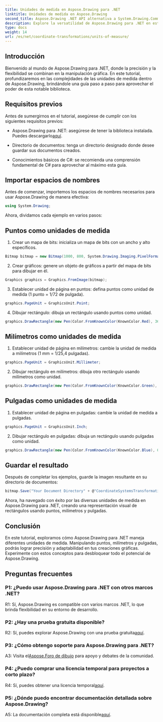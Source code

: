 ```yaml
---
title: Unidades de medida en Aspose.Drawing para .NET
linktitle: Unidades de medida en Aspose.Drawing
second_title: Aspose.Drawing .NET API alternativa a System.Drawing.Common
description: Explore la versatilidad de Aspose.Drawing para .NET en este tutorial detallado, dominando las unidades de medida para gráficos de precisión.
type: docs
weight: 14
url: /es/net/coordinate-transformations/units-of-measure/
---
```

## Introducción

Bienvenido al mundo de Aspose.Drawing para .NET, donde la precisión y la flexibilidad se combinan en la manipulación gráfica. En este tutorial, profundizaremos en las complejidades de las unidades de medida dentro de Aspose.Drawing, brindándole una guía paso a paso para aprovechar el poder de esta notable biblioteca.

## Requisitos previos

Antes de sumergirnos en el tutorial, asegúrese de cumplir con los siguientes requisitos previos:

-  Aspose.Drawing para .NET: asegúrese de tener la biblioteca instalada. Puedes descargarlo[aquí](https://releases.aspose.com/drawing/net/).

- Directorio de documentos: tenga un directorio designado donde desee guardar sus documentos creados.

- Conocimientos básicos de C#: se recomienda una comprensión fundamental de C# para aprovechar al máximo esta guía.

## Importar espacios de nombres

Antes de comenzar, importemos los espacios de nombres necesarios para usar Aspose.Drawing de manera efectiva:

```csharp
using System.Drawing;
```

Ahora, dividamos cada ejemplo en varios pasos:

## Puntos como unidades de medida

1. Crear un mapa de bits: inicializa un mapa de bits con un ancho y alto específicos.

```csharp
Bitmap bitmap = new Bitmap(1000, 800, System.Drawing.Imaging.PixelFormat.Format32bppPArgb);
```

2. Crear gráficos: genere un objeto de gráficos a partir del mapa de bits para dibujar en él.

```csharp
Graphics graphics = Graphics.FromImage(bitmap);
```

3. Establecer unidad de página en puntos: defina puntos como unidad de medida (1 punto = 1/72 de pulgada).

```csharp
graphics.PageUnit = GraphicsUnit.Point;
```

4. Dibujar rectángulo: dibuja un rectángulo usando puntos como unidad.

```csharp
graphics.DrawRectangle(new Pen(Color.FromKnownColor(KnownColor.Red), 36f), 72, 72, 72, 72);
```

## Milímetros como unidades de medida

1. Establecer unidad de página en milímetros: cambie la unidad de medida a milímetros (1 mm = 1/25,4 pulgadas).

```csharp
graphics.PageUnit = GraphicsUnit.Millimeter;
```

2. Dibujar rectángulo en milímetros: dibuja otro rectángulo usando milímetros como unidad.

```csharp
graphics.DrawRectangle(new Pen(Color.FromKnownColor(KnownColor.Green), 6.35f), 25.4f, 25.4f, 25.4f, 25.4f);
```

## Pulgadas como unidades de medida

1. Establecer unidad de página en pulgadas: cambie la unidad de medida a pulgadas.

```csharp
graphics.PageUnit = GraphicsUnit.Inch;
```

2. Dibujar rectángulo en pulgadas: dibuja un rectángulo usando pulgadas como unidad.

```csharp
graphics.DrawRectangle(new Pen(Color.FromKnownColor(KnownColor.Blue), 0.125f), 1, 1, 1, 1);
```

## Guardar el resultado

Después de completar los ejemplos, guarde la imagen resultante en su directorio de documentos:

```csharp
bitmap.Save("Your Document Directory" + @"CoordinateSystemsTransformations\UnitsOfMeasure_out.png");
```

Ahora, ha navegado con éxito por las diversas unidades de medida en Aspose.Drawing para .NET, creando una representación visual de rectángulos usando puntos, milímetros y pulgadas.

## Conclusión

En este tutorial, exploramos cómo Aspose.Drawing para .NET maneja diferentes unidades de medida. Manipulando puntos, milímetros y pulgadas, podrás lograr precisión y adaptabilidad en tus creaciones gráficas. Experimente con estos conceptos para desbloquear todo el potencial de Aspose.Drawing.

## Preguntas frecuentes

### P1: ¿Puedo usar Aspose.Drawing para .NET con otros marcos .NET?

R1: Sí, Aspose.Drawing es compatible con varios marcos .NET, lo que brinda flexibilidad en su entorno de desarrollo.

### P2: ¿Hay una prueba gratuita disponible?

 R2: Sí, puedes explorar Aspose.Drawing con una prueba gratuita[aquí](https://releases.aspose.com/).

### P3: ¿Cómo obtengo soporte para Aspose.Drawing para .NET?

 A3: Visita el[Aspose.Foro de dibujo](https://forum.aspose.com/c/diagram/17) para apoyo y debates de la comunidad.

### P4: ¿Puedo comprar una licencia temporal para proyectos a corto plazo?

 R4: Sí, puedes obtener una licencia temporal[aquí](https://purchase.aspose.com/temporary-license/).

### P5: ¿Dónde puedo encontrar documentación detallada sobre Aspose.Drawing?

 A5: La documentación completa está disponible[aquí](https://reference.aspose.com/drawing/net/).